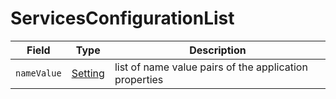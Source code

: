 # ServicesConfigurationList

| Field       | Type                  | Description                                            |
| ----------- | --------------------- | ------------------------------------------------------ |
| `nameValue` | [Setting](setting.md) | list of name value pairs of the application properties |
